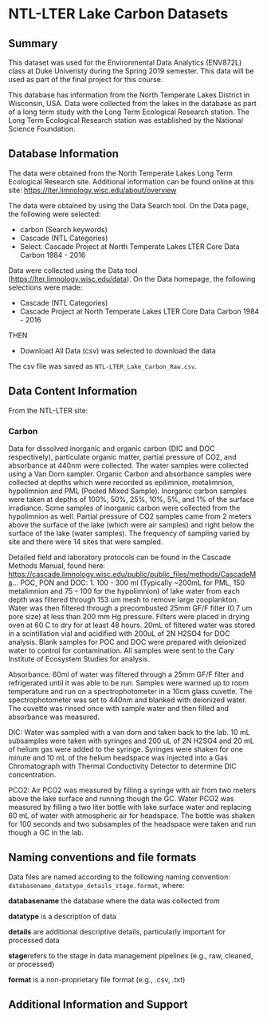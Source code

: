 # NTL-LTER Lake Carbon Datasets


## Summary
This dataset was used for the Environmental Data Analytics (ENV872L) class at Duke Univeristy during the Spring 2019 semester. This data will be used as part of the final project for this course.

This database has information from the North Temperate Lakes District in Wisconsin, USA. Data were collected from the lakes in the database as part of a long term study with the Long Term Ecological Research station. The Long Term Ecological Research station was established by the National Science Foundation. 

## Database Information
The data were obtained from the North Temperate Lakes Long Term Ecological Research site. Additional information can be found online at this site: https://lter.limnology.wisc.edu/about/overview

The data were obtained by using the Data Search tool. 
On the Data page, the following were selected: 
* carbon (Search keywords)
* Cascade (NTL Categories)
* Select: Cascade Project at North Temperate Lakes LTER Core Data Carbon 1984 - 2016

Data were collected using the Data tool (https://lter.limnology.wisc.edu/data).
On the Data homepage, the following selections were made: 
* Cascade (NTL Categories)
* Cascade Project at North Temperate Lakes LTER Core Data Carbon 1984 - 2016

THEN 

* Download All Data (csv) was selected to download the data

The csv file was saved as `NTL-LTER_Lake_Carbon_Raw.csv`. 

## Data Content Information
From the NTL-LTER site: 
### Carbon
Data for dissolved inorganic and organic carbon (DIC and DOC respectively), particulate organic matter, partial pressure of CO2, and absorbance at 440nm were collected. The water samples were collected using a Van Dorn sampler. Organic Carbon and absorbance samples were collected at depths which were recorded as epilimnion, metalimnion, hypolimnion and PML (Pooled Mixed Sample). Inorganic carbon samples were taken at depths of 100%, 50%, 25%, 10%, 5%, and 1% of the surface irradiance. Some samples of inorganic carbon were collected from the hypolimnion as well. Partial pressure of CO2 samples came from 2 meters above the surface of the lake (which were air samples) and right below the surface of the lake (water samples). The frequency of sampling varied by site and there were 14 sites that were sampled. 

Detailed field and laboratory protocols can be found in the Cascade Methods Manual, found here: https://cascade.limnology.wisc.edu/public/public_files/methods/CascadeMa...
POC, PON and DOC: 1. 100 - 300 ml (Typically ~200mL for PML, 150 metalimnion and 75 – 100 for the hypolimnion) of lake water from each depth was filtered through 153 um mesh to remove large zooplankton. Water was then filtered through a precombusted 25mm GF/F filter (0.7 um pore size) at less than 200 mm Hg pressure. Filters were placed in drying oven at 60 C to dry for at least 48 hours. 20mL of filtered water was stored in a scintillation vial and acidified with 200uL of 2N H2SO4 for DOC analysis. Blank samples for POC and DOC were prepared with deionized water to control for contamination. All samples were sent to the Cary Institute of Ecosystem Studies for analysis.

Absorbance: 60ml of water was filtered through a 25mm GF/F filter and refrigerated until it was able to be run. Samples were warmed up to room temperature and run on a spectrophotometer in a 10cm glass cuvette. The spectrophotometer was set to 440nm and blanked with deionized water. The cuvette was rinsed once with sample water and then filled and absorbance was measured.

DIC: Water was sampled with a van dorn and taken back to the lab. 10 mL subsamples were taken with syringes and 200 uL of 2N H2SO4 and 20 mL of helium gas were added to the syringe. Syringes were shaken for one minute and 10 mL of the helium headspace was injected into a Gas Chromatograph with Thermal Conductivity Detector to determine DIC concentration.

PCO2: Air PCO2 was measured by filling a syringe with air from two meters above the lake surface and running though the GC. Water PCO2 was measured by filling a two liter bottle with lake surface water and replacing 60 mL of water with atmospheric air for headspace. The bottle was shaken for 100 seconds and two subsamples of the headspace were taken and run though a GC in the lab.

## Naming conventions and file formats
Data files are named according to the following naming convention: `databasename_datatype_details_stage.format`, where: 

**databasename** the database where the data was collected from

**datatype** is a description of data 

**details** are additional descriptive details, particularly important for processed data 

**stage**refers to the stage in data management pipelines (e.g., raw, cleaned, or processed)

**format** is a non-proprietary file format (e.g., .csv, .txt)

## Additional Information and Support
